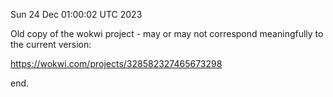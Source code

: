 Sun 24 Dec 01:00:02 UTC 2023

  Old copy of the wokwi project - may or may not
  correspond meaningfully to the current version:

  https://wokwi.com/projects/328582327465673298

end.
